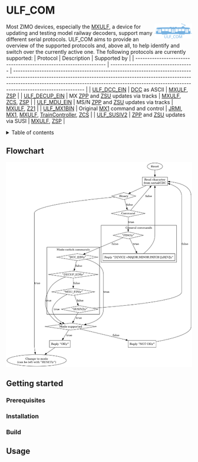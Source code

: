 # ULF_COM

<img src="data/images/logo.svg" width="20%" align="right">

Most ZIMO devices, especially the [MXULF](http://www.zimo.at/web2010/products/InfMXULF_EN.htm), a device for updating and testing model railway decoders, support many different serial protocols. ULF_COM aims to provide an overview of the supported protocols and, above all, to help identify and switch over the currently active one. The following protocols are currently supported:
| Protocol                                                          | Description                         | Supported by                                                                                                                                                                                                                                                             |
| ----------------------------------------------------------------- | ----------------------------------- | ------------------------------------------------------------------------------------------------------------------------------------------------------------------------------------------------------------------------------------------------------------------------ |
| [ULF_DCC_EIN](https://github.com/ZIMO-Elektronik/ULF_DCC_EIN)     | [DCC](https://github.com/ZIMO-Elektronik/DCC) as ASCII                                                                  | [MXULF](http://www.zimo.at/web2010/products/InfMXULF_EN.htm), [ZSP](http://www.zimo.at/web2010/products/zsp_zimo-sound-programmer.htm)                                                                                                                                   |
| [ULF_DECUP_EIN](https://github.com/ZIMO-Elektronik/ULF_DECUP_EIN) | MX [ZPP](https://github.com/ZIMO-Elektronik/ZPP) and [ZSU](https://github.com/ZIMO-Elektronik/ZSU) updates via tracks   | [MXULF](http://www.zimo.at/web2010/products/InfMXULF_EN.htm), [ZCS](https://www.beathis.ch/impressum.html), [ZSP](http://www.zimo.at/web2010/products/zsp_zimo-sound-programmer.htm)                                                                                     |
| [ULF_MDU_EIN](https://github.com/ZIMO-Elektronik/ULF_MDU_EIN)     | MS/N [ZPP](https://github.com/ZIMO-Elektronik/ZPP) and [ZSU](https://github.com/ZIMO-Elektronik/ZSU) updates via tracks | [MXULF](http://www.zimo.at/web2010/products/InfMXULF_EN.htm), [Z21](https://www.z21.eu/en)                                                                                                                                                                               |
| [ULF_MX1BIN](https://github.com/ZIMO-Elektronik/ULF_MX1BIN)       | Original [MX1](http://www.zimo.at/web2010/products/mx1_EN.htm) command and control                                      | [JRMI](https://www.jmri.org/), [MX1](http://www.zimo.at/web2010/products/mx1_EN.htm), [MXULF](http://www.zimo.at/web2010/products/InfMXULF_EN.htm), [TrainController](https://www.freiwald.com/seiten/traincontroller.htm), [ZCS](https://www.beathis.ch/impressum.html) |
| [ULF_SUSIV2](https://github.com/ZIMO-Elektronik/ULF_SUSIV2)       | [ZPP](https://github.com/ZIMO-Elektronik/ZPP) and [ZSU](https://github.com/ZIMO-Elektronik/ZSU) updates via SUSI        | [MXULF](http://www.zimo.at/web2010/products/InfMXULF_EN.htm), [ZSP](http://www.zimo.at/web2010/products/zsp_zimo-sound-programmer.htm)                                                                                                                                   |

<details>
  <summary>Table of contents</summary>
  <ol>
    <li><a href="#flowchart">Flowchart</a></li>
    <li><a href="#getting-started">Getting started</a></li>
      <ul>
        <li><a href="#prerequisites">Prerequisites</a></li>
        <li><a href="#installation">Installation</a></li>
        <li><a href="#build">Build</a></li>
      </ul>
    <li><a href="#usage">Usage</a></li>
  </ol>
</details>

## Flowchart
![alt_text](data/images/ulfcom.png)

## Getting started

### Prerequisites

### Installation

### Build

## Usage